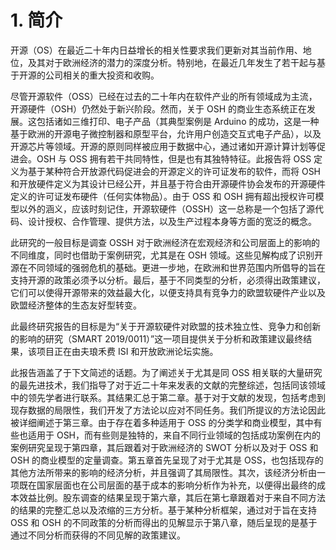 # 1. 简介

开源（OS）在最近二十年内日益增长的相关性要求我们更新对其当前作用、地位，及其对于欧洲经济的潜力的深度分析。特别地，在最近几年发生了若干起与基于开源的公司相关的重大投资和收购。

尽管开源软件（OSS）已经在过去的二十年内在软件产业的所有领域成为主流，开源硬件（OSH）仍然处于新兴阶段。然而，关于 OSH 的商业生态系统正在发展。这包括诸如三维打印、电子产品（其典型案例是 Arduino 的成功，这是一种基于欧洲的开源电子微控制器和原型平台，允许用户创造交互式电子产品），以及开源芯片等领域。开源的原则同样被应用于数据中心，通过诸如开源计算计划等促进会。OSH 与 OSS 拥有若干共同特性，但是也有其独特特征。此报告将 OSS 定义为基于某种符合开放源代码促进会的开源定义的许可证发布的软件，而将 OSH 和开放硬件定义为其设计已经公开，并且基于符合由开源硬件协会发布的开源硬件定义的许可证发布硬件（任何实体物品）。由于 OSS 和 OSH 拥有超出授权许可模型以外的涵义，应该时刻记住，开源软硬件（OSSH）这一总称是一个包括了源代码、设计授权、合作管理、提供方法，以及生产过程本身等方面的宽泛的概念。

此研究的一般目标是调查 OSSH 对于欧洲经济在宏观经济和公司层面上的影响的不同维度，同时也借助于案例研究，尤其是在 OSH 领域。这些见解构成了识别开源在不同领域的强弱危机的基础。更进一步地，在欧洲和世界范围内所倡导的旨在支持开源的政策必须予以分析。最后，基于不同类型的分析，必须得出政策建议，它们可以使得开源带来的效益最大化，以便支持具有竞争力的欧盟软硬件产业以及欧盟经济整体的生态友好型转变。

此最终研究报告的目标是为“关于开源软硬件对欧盟的技术独立性、竞争力和创新的影响的研究（SMART 2019/0011）”这一项目提供关于分析和政策建议最终结果，该项目正在由夫琅禾费 ISI 和开放欧洲论坛实施。

此报告涵盖了于下文简述的话题。为了阐述关于尤其是同 OSS 相关联的大量研究的最先进技术，我们指导了对于近二十年来发表的文献的完整综述，包括同该领域中的领先学者进行联系。其结果汇总于第二章。基于对于文献的发现，包括考虑到现存数据的局限性，我们开发了方法论以应对不同任务。我们所提议的方法论因此被详细阐述于第三章。由于存在着多种适用于 OSS 的分类学和商业模型，其中有些也适用于 OSH，而有些则是独特的，来自不同行业领域的包括成功案例在内的案例研究呈现于第四章，其后跟着对于欧洲经济的 SWOT 分析以及对于 OSS 和 OSH 的商业模型的定量调查。第五章首先呈现了对于尤其是 OSS，也包括现存的其他方法所带来的影响的经济分析，并且强调了其局限性。其次，该经济分析由一项既在国家层面也在公司层面的基于成本的影响分析作为补充，以便得出最终的成本效益比例。股东调查的结果呈现于第六章，其后在第七章跟着对于来自不同方法的结果的完整汇总以及浓缩的三方分析。基于某种分析框架，通过对于旨在支持 OSS 和 OSH 的不同政策的分析而得出的见解显示于第八章，随后呈现的是基于通过不同分析而获得的不同见解的政策建议。

